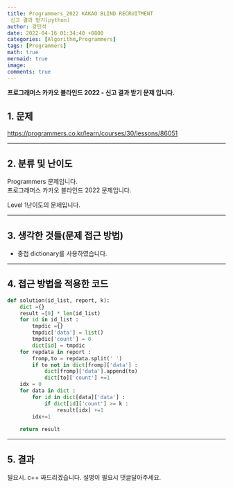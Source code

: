 ```yaml
---
title: Programmers_2022 KAKAO BLIND RECRUITMENT
 신고 결과 받기(python)
author: 강민석
date: 2022-04-16 01:34:40 +0800
categories: [Algorithm,Programmers]
tags: [Programmers]
math: true
mermaid: true
image: 
comments: true
---
```


**프로그래머스 카카오 블라인드 2022 - 신고 결과 받기 문제 입니다.**

## 1. 문제
<https://programmers.co.kr/learn/courses/30/lessons/86051>






-----  

## 2. 분류 및 난이도

Programmers 문제입니다.  
프로그래머스 카카오 블라인드 2022 문제입니다.

Level 1난이도의 문제입니다. 


-----  

## 3. 생각한 것들(문제 접근 방법)

- 중첩 dictionary를 사용하였습니다.


-----  

## 4. 접근 방법을 적용한 코드

```python
def solution(id_list, report, k):
    dict ={}
    result =[0] * len(id_list)
    for id in id_list :
        tmpdic ={}
        tmpdic['data'] = list()
        tmpdic['count'] = 0
        dict[id] = tmpdic
    for repdata in report : 
        fromp,to = repdata.split(' ')
        if to not in dict[fromp]['data'] :
            dict[fromp]['data'].append(to)
            dict[to]['count'] +=1
    idx = 0
    for data in dict :
        for id in dict[data]['data'] : 
            if dict[id]['count'] >= k :
                result[idx] +=1
        idx+=1
            
    return result
```


-----



## 5. 결과

필요시. c++ 짜드리겠습니다. 설명이 필요시 댓글달아주세요.















 
